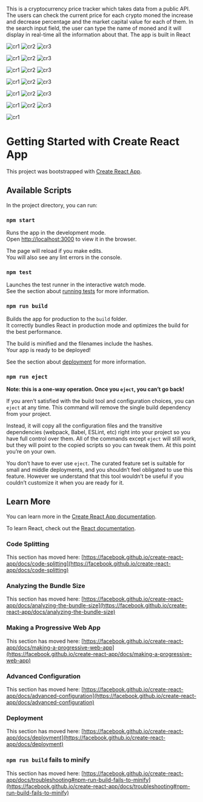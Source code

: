 This is a cryptocurrency price tracker which takes data from a public API. The users can check the current price for each crypto moned the increase and decrease percentage and the market capital value for each of them. In the search input field, the user can type the name of moned and it will display in real-time all the information about that. The app is built in React

![cr1](https://user-images.githubusercontent.com/69143183/126044110-3ec598f4-7f72-415c-a462-554b6c2adba7.jpg)
![cr2](https://user-images.githubusercontent.com/69143183/126044113-c7822a5f-c227-4b80-87ec-a69feed02f3a.jpg)
![cr3](https://user-images.githubusercontent.com/69143183/126044120-97fcd873-7076-4a58-abd8-c4b4c0cf3c37.jpg)



![cr1](https://user-images.githubusercontent.com/69143183/126044110-3ec598f4-7f72-415c-a462-554b6c2adba7.jpg)
![cr2](https://user-images.githubusercontent.com/69143183/126044113-c7822a5f-c227-4b80-87ec-a69feed02f3a.jpg)
![cr3](https://user-images.githubusercontent.com/69143183/126044120-97fcd873-7076-4a58-abd8-c4b4c0cf3c37.jpg)



![cr1](https://user-images.githubusercontent.com/69143183/126044110-3ec598f4-7f72-415c-a462-554b6c2adba7.jpg)
![cr2](https://user-images.githubusercontent.com/69143183/126044113-c7822a5f-c227-4b80-87ec-a69feed02f3a.jpg)
![cr3](https://user-images.githubusercontent.com/69143183/126044120-97fcd873-7076-4a58-abd8-c4b4c0cf3c37.jpg)




![cr1](https://user-images.githubusercontent.com/69143183/126044110-3ec598f4-7f72-415c-a462-554b6c2adba7.jpg)
![cr2](https://user-images.githubusercontent.com/69143183/126044113-c7822a5f-c227-4b80-87ec-a69feed02f3a.jpg)
![cr3](https://user-images.githubusercontent.com/69143183/126044120-97fcd873-7076-4a58-abd8-c4b4c0cf3c37.jpg)




![cr1](https://user-images.githubusercontent.com/69143183/126044110-3ec598f4-7f72-415c-a462-554b6c2adba7.jpg)
![cr2](https://user-images.githubusercontent.com/69143183/126044113-c7822a5f-c227-4b80-87ec-a69feed02f3a.jpg)
![cr3](https://user-images.githubusercontent.com/69143183/126044120-97fcd873-7076-4a58-abd8-c4b4c0cf3c37.jpg)




![cr1](https://user-images.githubusercontent.com/69143183/126044110-3ec598f4-7f72-415c-a462-554b6c2adba7.jpg)
![cr2](https://user-images.githubusercontent.com/69143183/126044113-c7822a5f-c227-4b80-87ec-a69feed02f3a.jpg)
![cr3](https://user-images.githubusercontent.com/69143183/126044120-97fcd873-7076-4a58-abd8-c4b4c0cf3c37.jpg)




![cr1](https://user-images.githubusercontent.com/69143183/126044110-3ec598f4-7f72-415c-a462-554b6c2adba7.jpg)








# Getting Started with Create React App

This project was bootstrapped with [Create React App](https://github.com/facebook/create-react-app).

## Available Scripts

In the project directory, you can run:

### `npm start`

Runs the app in the development mode.\
Open [http://localhost:3000](http://localhost:3000) to view it in the browser.

The page will reload if you make edits.\
You will also see any lint errors in the console.

### `npm test`

Launches the test runner in the interactive watch mode.\
See the section about [running tests](https://facebook.github.io/create-react-app/docs/running-tests) for more information.

### `npm run build`

Builds the app for production to the `build` folder.\
It correctly bundles React in production mode and optimizes the build for the best performance.

The build is minified and the filenames include the hashes.\
Your app is ready to be deployed!

See the section about [deployment](https://facebook.github.io/create-react-app/docs/deployment) for more information.

### `npm run eject`

**Note: this is a one-way operation. Once you `eject`, you can’t go back!**

If you aren’t satisfied with the build tool and configuration choices, you can `eject` at any time. This command will remove the single build dependency from your project.

Instead, it will copy all the configuration files and the transitive dependencies (webpack, Babel, ESLint, etc) right into your project so you have full control over them. All of the commands except `eject` will still work, but they will point to the copied scripts so you can tweak them. At this point you’re on your own.

You don’t have to ever use `eject`. The curated feature set is suitable for small and middle deployments, and you shouldn’t feel obligated to use this feature. However we understand that this tool wouldn’t be useful if you couldn’t customize it when you are ready for it.

## Learn More

You can learn more in the [Create React App documentation](https://facebook.github.io/create-react-app/docs/getting-started).

To learn React, check out the [React documentation](https://reactjs.org/).

### Code Splitting

This section has moved here: [https://facebook.github.io/create-react-app/docs/code-splitting](https://facebook.github.io/create-react-app/docs/code-splitting)

### Analyzing the Bundle Size

This section has moved here: [https://facebook.github.io/create-react-app/docs/analyzing-the-bundle-size](https://facebook.github.io/create-react-app/docs/analyzing-the-bundle-size)

### Making a Progressive Web App

This section has moved here: [https://facebook.github.io/create-react-app/docs/making-a-progressive-web-app](https://facebook.github.io/create-react-app/docs/making-a-progressive-web-app)

### Advanced Configuration

This section has moved here: [https://facebook.github.io/create-react-app/docs/advanced-configuration](https://facebook.github.io/create-react-app/docs/advanced-configuration)

### Deployment

This section has moved here: [https://facebook.github.io/create-react-app/docs/deployment](https://facebook.github.io/create-react-app/docs/deployment)

### `npm run build` fails to minify

This section has moved here: [https://facebook.github.io/create-react-app/docs/troubleshooting#npm-run-build-fails-to-minify](https://facebook.github.io/create-react-app/docs/troubleshooting#npm-run-build-fails-to-minify)
